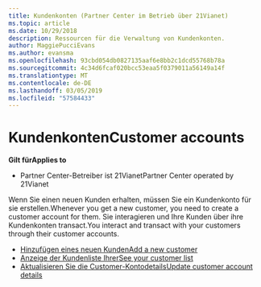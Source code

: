 ```yaml
---
title: Kundenkonten (Partner Center im Betrieb über 21Vianet)
ms.topic: article
ms.date: 10/29/2018
description: Ressourcen für die Verwaltung von Kundenkonten.
author: MaggiePucciEvans
ms.author: evansma
ms.openlocfilehash: 93cbd054db0827135aaf6e8bb2c1dcd55768b78a
ms.sourcegitcommit: 4c34d6fcaf020bcc53eaa5f0379011a56149a14f
ms.translationtype: MT
ms.contentlocale: de-DE
ms.lasthandoff: 03/05/2019
ms.locfileid: "57584433"
---
```

# <a name="customer-accounts"></a><span data-ttu-id="52deb-103">Kundenkonten</span><span class="sxs-lookup"><span data-stu-id="52deb-103">Customer accounts</span></span>

<span data-ttu-id="52deb-104">**Gilt für**</span><span class="sxs-lookup"><span data-stu-id="52deb-104">**Applies to**</span></span>

-   <span data-ttu-id="52deb-105">Partner Center-Betreiber ist 21Vianet</span><span class="sxs-lookup"><span data-stu-id="52deb-105">Partner Center operated by 21Vianet</span></span>

<span data-ttu-id="52deb-106">Wenn Sie einen neuen Kunden erhalten, müssen Sie ein Kundenkonto für sie erstellen.</span><span class="sxs-lookup"><span data-stu-id="52deb-106">Whenever you get a new customer, you need to create a customer account for them.</span></span> <span data-ttu-id="52deb-107">Sie interagieren und Ihre Kunden über ihre Kundenkonten transact.</span><span class="sxs-lookup"><span data-stu-id="52deb-107">You interact and transact with your customers through their customer accounts.</span></span> 

-   [<span data-ttu-id="52deb-108">Hinzufügen eines neuen Kunden</span><span class="sxs-lookup"><span data-stu-id="52deb-108">Add a new customer</span></span>](add-a-new-customer.md)
-   [<span data-ttu-id="52deb-109">Anzeige der Kundenliste Ihrer</span><span class="sxs-lookup"><span data-stu-id="52deb-109">See your customer list</span></span>](see-your-customer-list.md)
-   [<span data-ttu-id="52deb-110">Aktualisieren Sie die Customer-Kontodetails</span><span class="sxs-lookup"><span data-stu-id="52deb-110">Update customer account details</span></span>](update-customer-account-info.md)

 

 




